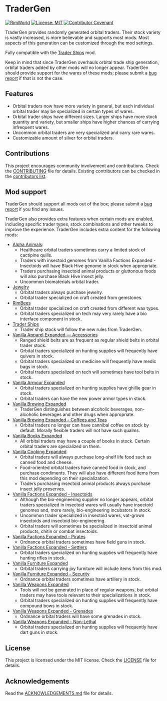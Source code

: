 # TraderGen

[![RimWorld](https://img.shields.io/badge/RimWorld-1.3-informational)](https://rimworldgame.com/) [![License: MIT](https://img.shields.io/badge/License-MIT-yellow.svg)](https://opensource.org/licenses/MIT) [![Contributor Covenant](https://img.shields.io/badge/Contributor%20Covenant-2.1-4baaaa.svg)](CODE_OF_CONDUCT.md)

TraderGen provides randomly generated orbital traders. Their stock variety is vastly increased, is more believable and supports most mods. Most aspects of this generation can be customized through the mod settings.

Fully compatible with the [Trader Ships](https://steamcommunity.com/sharedfiles/filedetails/?id=2046222331) mod. 

Keep in mind that since TraderGen overhauls orbital trade ship generation, orbital traders added by other mods will no longer appear. TraderGen should provide support for the wares of these mods; please submit a [bug report](CONTRIBUTING.md) if that is not the case.

## Features

* Orbital traders now have more variety in general, but each individual orbital trader may be specialized in certain types of wares.
* Orbital trader ships have different sizes. Larger ships have more stock quantity and variety, but smaller ships have higher chances of carrying infrequent wares.
* Uncommon orbital traders are very specialized and carry rare wares.
* Customizable amount of silver for orbital traders.

## Contributions

This project encourages community involvement and contributions. Check the [CONTRIBUTING](CONTRIBUTING.md) file for details. Existing contributors can be checked in the [contributors list](https://gitlab.com/joseasoler/tradergen/-/graphs/main).

## Mod support

TraderGen should support all mods out of the box; please submit a [bug report](CONTRIBUTING.md) if you find any issues.

TraderGen also provides extra features when certain mods are enabled, including specific trader types, stock combinations and other tweaks to improve the experience. TraderGen includes extra content for the following mods:  

* [Alpha Animals](https://steamcommunity.com/sharedfiles/filedetails/?id=1541721856):
  * Healthcare orbital traders sometimes carry a limited stock of cactipine quills.
  * Traders with insectoid genomes from Vanilla Factions Expanded - Insectoids will have Black Hive genome in stock when appropriate.
  * Traders purchasing insectoid animal products or gluttonous foods will also purchase Black Hive insect jelly.
  * Uncommon biomaterials orbital trader. 
* [Jewelry](https://steamcommunity.com/workshop/filedetails/?id=2020964421)
  * Orbital traders always purchase jewelry.
  * Orbital trader specialized on craft created from gemstones.
* [RimBees](https://steamcommunity.com/sharedfiles/filedetails/?id=1558161673)
  * Orbital trader specialized on craft created from different wax types.
  * Orbital traders specialized on tech may very rarely have a bio interface component in stock.
* [Trader Ships](https://steamcommunity.com/sharedfiles/filedetails/?id=2046222331)
  * Trader ship stock will follow the new rules from TraderGen.
* [Vanilla Apparel Expanded — Accessories](https://steamcommunity.com/sharedfiles/filedetails/?id=2521176396)
  * Ranged shield belts are as frequent as regular shield belts in orbital trader stock.
  * Orbital traders specialized on hunting supplies will frequently have quivers in stock.
  * Orbital traders specialized on medicine will frequently have medic bags in stock.
  * Orbital traders specialized on tech will sometimes have tool belts in stock.
* [Vanilla Armour Expanded](https://steamcommunity.com/workshop/filedetails/?id=1814988282)
  * Orbital traders specialized on hunting supplies have ghillie gear in stock.
  * Orbital traders can have the new power armor types in stock.
* [Vanilla Brewing Expanded](https://steamcommunity.com/sharedfiles/filedetails/?id=2186560858)
  * TraderGen distinguishes between alcoholic beverages, non-alcoholic beverages and other drugs when appropriate.
* [Vanilla Brewing Expanded - Coffees and Teas](https://steamcommunity.com/sharedfiles/filedetails/?id=2275449762)
  * Orbital traders no longer can have cannibal coffee on stock by default. Morally flexible traders will not have such qualms.
* [Vanilla Books Expanded](https://steamcommunity.com/workshop/filedetails/?id=2193152410)
  * All orbital traders may have a couple of books in stock. Certain orbital traders are specialized on them.
* [Vanilla Cooking Expanded](https://steamcommunity.com/sharedfiles/filedetails/?id=2134308519)
  * Orbital traders will always purchase long-shelf life food such as canned food and cheese.
  * Food-oriented orbital traders have canned food in stock, and purchase condiments. They will also have different food items from this mod depending on their specialization.
  * Traders purchasing insectoid animal products always purchase insect jelly preserves.
* [Vanilla Factions Expanded - Insectoids](https://steamcommunity.com/sharedfiles/filedetails/?id=2149755445)
  * Although the bio-engineering supplier no longer appears, orbital traders specialized in insectoid wares will usually have insectoid genomes and, more rarely, bio-engineering incubators in stock.
  * Uncommon trader specialized in insectoid wares, vat-grown insectoids and insectoid bio-engineering.
  * Orbital traders will sometimes be specialized in insectoid animal products, chitin or combat insectoids.
* [Vanilla Factions Expanded - Pirates](https://steamcommunity.com/sharedfiles/filedetails/?id=2723801948)
  * Ordnance orbital traders sometimes have field guns in stock.
* [Vanilla Factions Expanded - Settlers](https://steamcommunity.com/sharedfiles/filedetails/?id=2052918119)
  * Orbital traders specialized on hunting supplies will frequently have hunting rifles in stock.
* [Vanilla Furniture Expanded](https://steamcommunity.com/sharedfiles/filedetails/?id=1718190143)
  * Orbital traders carrying joy furniture will include items from this mod.
* [Vanilla Furniture Expanded - Security](https://steamcommunity.com/workshop/filedetails/?id=1845154007)
  * Ordnance orbital traders sometimes have artillery in stock.
* [Vanilla Weapons Expanded](https://steamcommunity.com/sharedfiles/filedetails/?id=1814383360)
  * Tools will not be generated in place of regular weapons, but orbital traders may have tools relevant to their specializations in stock.
  * Orbital traders specialized on hunting supplies will frequently have compound bows in stock.
* [Vanilla Weapons Expanded - Grenades](https://steamcommunity.com/sharedfiles/filedetails/?id=2194472657)
  * Ordnance orbital traders will have some grenades in stock.
* [Vanilla Weapons Expanded - Non-Lethal](https://steamcommunity.com/sharedfiles/filedetails/?id=2454918354)
  * Orbital traders specialized on hunting supplies will frequently have dart guns in stock.

## License

This project is licensed under the MIT license. Check the [LICENSE](LICENSE) file for details.

## Acknowledgements

Read the [ACKNOWLEDGEMENTS.md](ACKNOWLEDGEMENTS.md) file for details.
